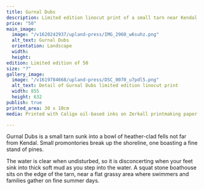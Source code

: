 ```yaml
---
title: Gurnal Dubs
description: Limited edition linocut print of a small tarn near Kendal
price: "50"
main_image:
  image: "/v1620242937/upland-press/IMG_2960_w6suhz.png"
  alt_text: Gurnal Dubs
  orientation: Landscape
  width: 
  height: 
edition: Limited edition of 50
size: "?"
gallery_image:
  image: "/v1619784668/upland-press/DSC_0070_u7pdl5.png"
  alt_text: Detail of Gurnal Dubs limited edition linocut print
  width: 855
  height: 632
publish: true
printed_area: 30 x 10cm
media: Printed with Caligo oil-based inks on Zerkall printmaking paper

---
```

Gurnal Dubs is a small tarn sunk into a bowl of heather-clad fells not far from Kendal. Small promontories break up the shoreline, one boasting a fine stand of pines.

The water is clear when undisturbed, so it is disconcerting when your feet sink into thick soft mud as you step into the water. A squat stone boathouse sits on the edge of the tarn, near a flat grassy area where swimmers and families gather on fine summer days.